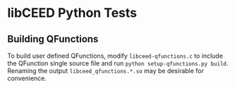 # libCEED Python Tests

## Building QFunctions

To build user defined QFunctions, modify `libceed-qfunctions.c` to include
the QFunction single source file and run `python setup-qfunctions.py build`.
Renaming the output `libceed_qfunctions.*.so` may be desirable for convenience.
